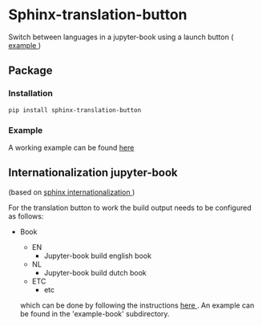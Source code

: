 # Sphinx-translation-button 
Switch between languages in a jupyter-book using a launch button (<a href="https://luukfroling.github.io/sphinx-translation-button/nl/_build/html/intro.html"> example </a>)

## Package
### Installation
```
pip install sphinx-translation-button
```
### Example
A working example can be found <a href="https://luukfroling.github.io/sphinx-translation-button/nl/_build/html/intro.html"> here </a>

## Internationalization jupyter-book 
(based on <a href="https://www.sphinx-doc.org/en/master/usage/advanced/intl.html"> sphinx internationalization </a>)

For the translation button to work the build output needs to be configured as follows: 

- Book
  - EN
      - Jupyter-book build english book
  - NL
      - Jupyter-book build dutch book
  - ETC
      - etc

  which can be done by following the instructions <a href="https://www.sphinx-doc.org/en/master/usage/advanced/intl.html"> here </a>. An example can be found in the 'example-book' subdirectory. 

